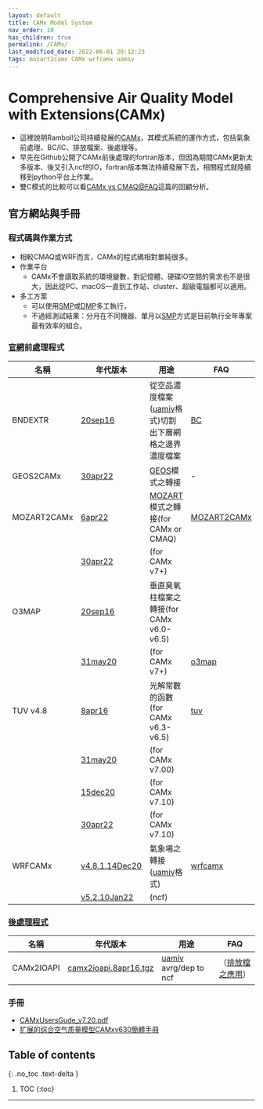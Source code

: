 ```yaml
---
layout: default
title: CAMx Model System
nav_order: 10
has_children: true
permalink: /CAMx/
last_modified_date: 2022-06-01 20:12:23
tags: mozart2camx CAMx wrfcamx uamiv
---
```


# Comprehensive Air Quality Model with Extensions(CAMx)

- 這裡說明Ramboll公司持續發展的[CAMx](https://www.camx.com/about/)，其模式系統的運作方式，包括氣象前處理、BC/IC、排放檔案、後處理等。
- 早先在Github公開了CAMx前後處理的fortran版本，但因為期間CAMx更新太多版本、後又引入ncf的IO，fortran版本無法持續發展下去，相關程式就陸續移到python平台上作業。
- 雙C模式的比較可以看[CAMx vs CMAQ@FAQ](https://sinotec2.github.io/Focus-on-Air-Quality/PaperReview/Models/CAMx_vs_CMAQ/)這篇的回顧分析。

## 官方網站與手冊

### 程式碼與作業方式

- 相較CMAQ或WRF而言，CAMx的程式碼相對單純很多。
- 作業平台
  - CAMx不會讀取系統的環境變數，對記憶體、硬碟IO空間的需求也不是很大，因此從PC、macOS一直到工作站、cluster、超級電腦都可以適用。
- 多工方案
  - 可以使用[SMP][SMP]或[DMP](https://en.wikipedia.org/wiki/Distributed_memory)多工執行，
  - 不過經測試結果：分月在不同機器、單月以[SMP][SMP]方式是目前執行全年專案最有效率的組合。

### [官網](https://www.camx.com/download/support-software/)前處理程式

|名稱|年代版本|用途|FAQ|
|-|-|-|-|
|BNDEXTR|[20sep16](https://camx-wp.azurewebsites.net/getmedia/bndextr.20sep16.tgz)|從空品濃度檔案([uamiv][uamiv]格式)切割出下層網格之邊界濃度檔案|[BC][BC]|
|GEOS2CAMx|[30apr22](https://camx-wp.azurewebsites.net/getmedia/geos2camx.30apr22.tgz)|[GEOS][GEOS-chem]模式之轉接|-|
|MOZART2CAMx |[6apr22](https://camx-wp.azurewebsites.net/getmedia/mozart2camx.6apr22.tgz)|[MOZART][mzr]模式之轉接(for CAMx or CMAQ)|[MOZART2CAMx][mzr_faq]|
||[30apr22](https://camx-wp.azurewebsites.net/getmedia/mozart2camx.30apr22.tgz)|(for CAMx v7+)||
|O3MAP|[20sep16](https://camx-wp.azurewebsites.net/getmedia/o3map.20sep16.tgz)|垂直臭氧柱檔案之轉接(for CAMx v6.0-v6.5)||
||[31may20](https://camx-wp.azurewebsites.net/getmedia/o3map.31may20.tgz)|(for CAMx v7+)|[o3map][o3map]|
|TUV v4.8|[8apr16](https://camx-wp.azurewebsites.net/getmedia/tuv4.8.camx6.30.8apr16.tgz)|光解常數的函數(for CAMx v6.3-v6.5)|[tuv][tuv]|
||[31may20](https://camx-wp.azurewebsites.net/getmedia/tuv4.8.camx7.00.31may20.tgz)|(for CAMx v7.00)||
||[15dec20](https://camx-wp.azurewebsites.net/getmedia/tuv4.8.camx7.10.15dec20.tgz)|(for CAMx v7.10)||
||[30apr22](https://camx-wp.azurewebsites.net/getmedia/tuv4.8.camx7.20.30apr22.tgz)|(for CAMx v7.10)||
|WRFCAMx|[v4.8.1.14Dec20](https://camx-wp.azurewebsites.net/getmedia/wrfcamx_v4.8.1.14Dec20.tgz)|氣象場之轉接([uamiv][uamiv]格式)|[wrfcamx][wrfcamx]|
||[v5.2.10Jan22](https://camx-wp.azurewebsites.net/getmedia/wrfcamx_v5.2.10Jan22.tgz)|(ncf)||

### [後處理程式](https://www.camx.com/download/support-software/)

|名稱|年代版本|用途|FAQ|
|-|-|-|-|
|CAMx2IOAPI |[camx2ioapi.8apr16.tgz](https://camx-wp.azurewebsites.net/getmedia/camx2ioapi.8apr16_1.tgz)|[uamiv][uamiv] avrg/dep to ncf|（[排放檔之應用](https://sinotec2.github.io/Focus-on-Air-Quality/CAMx/emis/4.6CAMx2IOapi)）|

### 手冊

- [CAMxUsersGude_v7.20.pdf](http://camx-wp.azurewebsites.net/Files/CAMxUsersGuide_v7.20.pdf)
- [扩展的综合空气质量模型CAMxv630簡體手冊](http://www.camx-model.cn/docs/CAMx用户手册v630.pdf)

## Table of contents

{: .no_toc .text-delta }

1. TOC
{:toc}

---

[uamiv]: <https://github.com/sinotec2/camxruns/wiki/CAMx(UAM)的檔案格式> "CAMx所有二進制 I / O文件的格式，乃是遵循早期UAM(城市空氣流域模型EPA，1990年）建立的慣例。 該二進制文件包含4筆不隨時間改變的表頭記錄，其後則為時間序列的數據記錄。詳見CAMx(UAM)的檔案格式"
[mzr]: <https://en.wikipedia.org/wiki/MOZART_(model)> "MOZART: (Model for OZone And Related chemical Tracers) is developed jointly by the (US) National Center for Atmospheric Research (NCAR), the Geophysical Fluid Dynamics Laboratory (GFDL), and the Max Planck Institute for Meteorology (MPI-Met) to simulate changes in ozone concentrations in the Earth's atmosphere. "
[mzr_faq]: <https://sinotec2.github.io/Focus-on-Air-Quality/AQana/GAQuality/MOZART/#MOZART2CAMx> "MOZART2CAMx"
[wrfcamx]: <https://sinotec2.github.io/Focus-on-Air-Quality/CAMx/met/1.1wrfcamx/> "WRF模擬結果的轉接"
[GEOS-chem]: <https://geos-chem.seas.harvard.edu/> "GEOS-Chem Community Mission: to advance understanding of human and natural influences on the environment through a comprehensive, state-of-the-science, readily accessible global model of atmospheric composition."
[SMP]: <https://zh.wikipedia.org/wiki/对称多处理> "對稱多處理（英語：Symmetric multiprocessing，縮寫為 SMP），也譯為均衡多處理、對稱性多重處理、对称多处理机[1]，是一種多處理器的電腦硬體架構，在對稱多處理架構下，每個處理器的地位都是平等的，對資源的使用權限相同。"
[o3map]: <https://sinotec2.github.io/Focus-on-Air-Quality/CAMx/inputs/3.1toms/> "臭氧垂直濃度之處理"
[BC]: <https://sinotec2.github.io/Focus-on-Air-Quality/CAMx/ICBC/2.3BNDEXTR/> "從空品檔案切割邊界濃度 BNDEXTR"
[tuv]: <https://sinotec2.github.io/Focus-on-Air-Quality/CAMx/inputs/3.2TUV/> "紫外線數據與光解係數"